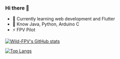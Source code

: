 ### Hi there 👋

- 🌱 Currently learning web development and Flutter
- 💬 Know Java, Python, Arduino C
- ⚡ FPV Pilot

[![Wild-FPV's GitHub stats](https://github-readme-stats.vercel.app/api?username=Wild-FPV&show_icons=true)](https://github.com/Wild-FPV)

[![Top Langs](https://github-readme-stats.vercel.app/api/top-langs/?username=Wild-FPV&layout=compact)](https://github.com/Wild-FPV)
